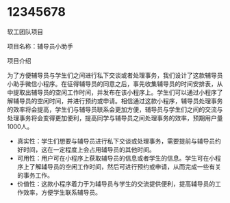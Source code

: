 # 12345678
软工团队项目

项目名称：辅导员小助手

项目介绍

为了方便辅导员与学生们之间进行私下交谈或者处理事务，我们设计了这款辅导员小助手微信小程序。在征得辅导员的同意之后，事先收集辅导员的时间安排表，从中提取出辅导员的空闲工作时间，并发布在该小程序上。学生们可以通过小程序了解辅导员的空闲时间，并进行预约或申请。相信通过这款小程序，辅导员处理事务的效率将会提高，学生们与辅导员联系会更加方便，辅导员与学生们之间的交流与处理事务将会变得更加便利，提高同学与辅导员之间处理事务的效率，预期用户量1000人。

- 真实性：学生们想要与辅导员进行私下交谈或处理事务，需要提前与辅导员约好时间，这在一定程度上会占用辅导员的其他时间。
- 可用性：用户可在小程序上获取辅导员的信息或者学生的信息。学生可在小程序上了解辅导员的空闲工作时间，然后可进行预约或申请，从而完成一些有关的事务工作。
- 价值性：这款小程序着力于为辅导员与学生的交流提供便利，提高辅导员的工作效率，方便学生联系辅导员。
